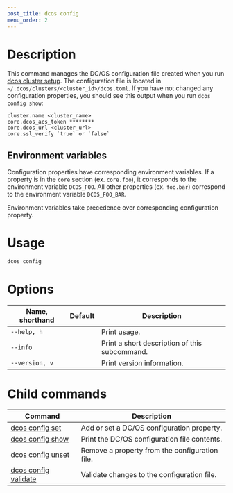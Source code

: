 ```yaml
---
post_title: dcos config
menu_order: 2
---
```


# Description
This command manages the DC/OS configuration file created when you run [dcos cluster setup](/docs/1.11/cli/command-reference/dcos-cluster/dcos-cluster-setup). The configuration file is located in `~/.dcos/clusters/<cluster_id>/dcos.toml`. If you have not changed any configuration properties, you should see this output when you run `dcos config show`:

    cluster.name <cluster_name>
    core.dcos_acs_token ********
    core.dcos_url <cluster_url>
    core.ssl_verify `true` or `false`


## Environment variables
Configuration properties have corresponding environment variables. If a property is in the `core` section (ex. `core.foo`), it corresponds to the environment variable `DCOS_FOO`. All other properties (ex. `foo.bar`) correspond to the environment variable `DCOS_FOO_BAR`.

Environment variables take precedence over corresponding configuration property.

# Usage

```bash
dcos config
```

# Options

| Name, shorthand | Default | Description |
|---------|-------------|-------------|
| `--help, h`   |             |  Print usage. |
| `--info`   |             |  Print a short description of this subcommand. |
| `--version, v`   |             | Print version information. |

# Child commands

| Command | Description |
|---------|-------------|
| [dcos config set](/docs/1.11/cli/command-reference/dcos-config/dcos-config-set/)   | Add or set a DC/OS configuration property. |
| [dcos config show](/docs/1.11/cli/command-reference/dcos-config/dcos-config-show/)    | Print the DC/OS configuration file contents. |
| [dcos config unset](/docs/1.11/cli/command-reference/dcos-config/dcos-config-unset/)    | Remove a property from the configuration file. |
| [dcos config validate](/docs/1.11/cli/command-reference/dcos-config/dcos-config-validate/)    | Validate changes to the configuration file. |
